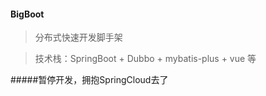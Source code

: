 #### BigBoot

> 分布式快速开发脚手架

> 技术栈：SpringBoot + Dubbo + mybatis-plus + vue 等


#####暂停开发，拥抱SpringCloud去了
